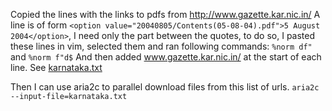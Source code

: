Copied the lines with the links to pdfs from http://www.gazette.kar.nic.in/ A
line is of form `<option value="20040805/Contents(05-08-04).pdf">5 August 2004</option>`,
I need only the part between the quotes, to do so, I pasted these lines in vim,
selected them and ran following commands:
`%norm df"` and `%norm f"d$`
And then added www.gazette.kar.nic.in/ at the start of each line. See
[karnataka.txt](karnataka.txt)

Then I can use aria2c to parallel download files from this list of urls.
`aria2c --input-file=karnataka.txt`

